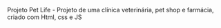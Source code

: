 Projeto Pet Life - Projeto de uma clínica veterinária, pet shop e farmácia, criado com Html, css e JS